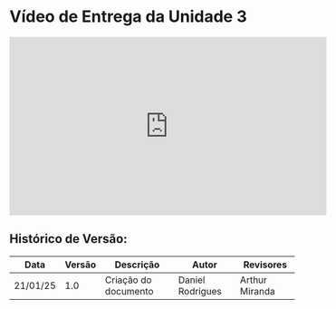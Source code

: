 # Vídeo de Entrega da Unidade 3

<iframe width="560" height="315" src="https://www.youtube.com/embed/QDY4-Lr1jbI?si=dOMQ-er4-KiNw4Xq" title="YouTube video player" frameborder="0" allow="accelerometer; autoplay; clipboard-write; encrypted-media; gyroscope; picture-in-picture; web-share" referrerpolicy="strict-origin-when-cross-origin" allowfullscreen></iframe>

## Histórico de Versão: 
| Data | Versão | Descrição | Autor | Revisores |
|---- | ------ | --------- | ----- | --------- |
| 21/01/25 | 1.0 | Criação do documento | Daniel Rodrigues | Arthur Miranda |